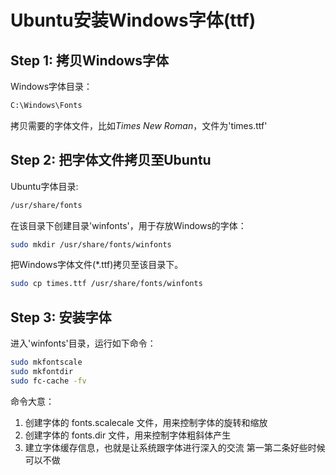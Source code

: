 # Ubuntu安装Windows字体(ttf)

## Step 1: 拷贝Windows字体

Windows字体目录：

```bash
C:\Windows\Fonts
```

拷贝需要的字体文件，比如*Times New Roman*，文件为'times.ttf'

## Step 2: 把字体文件拷贝至Ubuntu

Ubuntu字体目录:

```bash
/usr/share/fonts
```

在该目录下创建目录'winfonts'，用于存放Windows的字体：

```bash
sudo mkdir /usr/share/fonts/winfonts
```

把Windows字体文件(\*.ttf)拷贝至该目录下。

```bash
sudo cp times.ttf /usr/share/fonts/winfonts
```

## Step 3: 安装字体

进入'winfonts'目录，运行如下命令：

```bash
sudo mkfontscale
sudo mkfontdir
sudo fc-cache -fv
```

命令大意：
1. 创建字体的 fonts.scalecale 文件，用来控制字体的旋转和缩放
2. 创建字体的 fonts.dir 文件，用来控制字体粗斜体产生
3. 建立字体缓存信息，也就是让系统跟字体进行深入的交流 第一第二条好些时候可以不做
